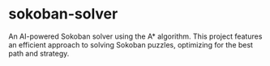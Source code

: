 # sokoban-solver
An AI-powered Sokoban solver using the A* algorithm. This project features an efficient approach to solving Sokoban puzzles, optimizing for the best path and strategy.
